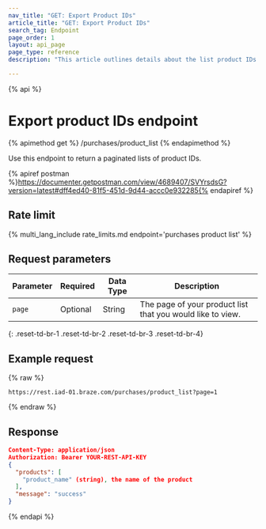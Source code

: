 ```yaml
---
nav_title: "GET: Export Product IDs"
article_title: "GET: Export Product IDs"
search_tag: Endpoint
page_order: 1
layout: api_page
page_type: reference
description: "This article outlines details about the list product IDs Braze endpoint."

---
```

{% api %}
# Export product IDs endpoint
{% apimethod get %}
/purchases/product_list
{% endapimethod %}

Use this endpoint to return a paginated lists of product IDs.

{% apiref postman %}https://documenter.getpostman.com/view/4689407/SVYrsdsG?version=latest#dff4ed40-81f5-451d-9d44-accc0e932285{% endapiref %}

## Rate limit

{% multi_lang_include rate_limits.md endpoint='purchases product list' %}

## Request parameters

| Parameter | Required | Data Type | Description |
|---|---|---|---|
| `page` | Optional | String | The page of your product list that you would like to view. |
{: .reset-td-br-1 .reset-td-br-2 .reset-td-br-3  .reset-td-br-4}

## Example request

{% raw %}
```
https://rest.iad-01.braze.com/purchases/product_list?page=1
```
{% endraw %}

## Response

```json
Content-Type: application/json
Authorization: Bearer YOUR-REST-API-KEY
{
  "products": [
    "product_name" (string), the name of the product
  ],
  "message": "success"
}
```

{% endapi %}
